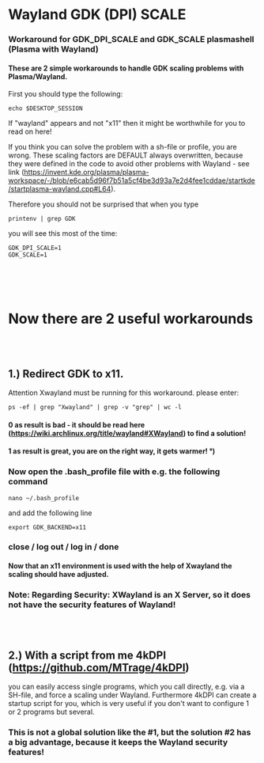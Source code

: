 # Wayland GDK (DPI) SCALE
### Workaround for GDK_DPI_SCALE and GDK_SCALE plasmashell (Plasma with Wayland)

#### These are 2 simple workarounds to handle GDK scaling problems with Plasma/Wayland.

First you should type the following:

    echo $DESKTOP_SESSION

If "wayland" appears and not "x11" then it might be worthwhile for you to read on here!

If you think you can solve the problem with a sh-file or profile, you are wrong. These scaling factors are DEFAULT always overwritten, because they were defined in the code to avoid other problems with Wayland - see link (https://invent.kde.org/plasma/plasma-workspace/-/blob/e6cab5d96f7b51a5cf4be3d93a7e2d4fee1cddae/startkde/startplasma-wayland.cpp#L64).


Therefore you should not be surprised that when you type

    printenv | grep GDK

you will see this most of the time:

    GDK_DPI_SCALE=1
    GDK_SCALE=1
<br />
<br />
<br />

# Now there are 2 useful workarounds
<br />
<br />

## 1.) Redirect GDK to x11.
Attention Xwayland must be running for this workaround.
please enter:

    ps -ef | grep "Xwayland" | grep -v "grep" | wc -l
    
#### 0 as result is bad - it should be read here (https://wiki.archlinux.org/title/wayland#XWayland) to find a solution!
#### 1 as result is great, you are on the right way, it gets warmer! °)

### Now open the .bash_profile file with e.g. the following command

    nano ~/.bash_profile

and add the following line

    export GDK_BACKEND=x11
  
### close / log out / log in / done
#### Now that an x11 environment is used with the help of Xwayland the scaling should have adjusted. 
### Note: Regarding Security: XWayland is an X Server, so it does not have the security features of Wayland!
<br />
<br />

## 2.) With a script from me 4kDPI (https://github.com/MTrage/4kDPI)
you can easily access single programs, which you call directly, e.g. via a SH-file, and force a scaling under Wayland. Furthermore 4kDPI can create a startup script for you, which is very useful if you don't want to configure 1 or 2 programs but several.
### This is not a global solution like the #1, but the solution #2 has a big advantage, because it keeps the Wayland security features!

